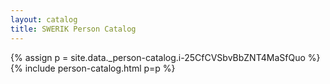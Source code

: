 ```yaml
---
layout: catalog
title: SWERIK Person Catalog
---
```

{% assign p = site.data._person-catalog.i-25CfCVSbvBbZNT4MaSfQuo %}
{% include person-catalog.html p=p %}

